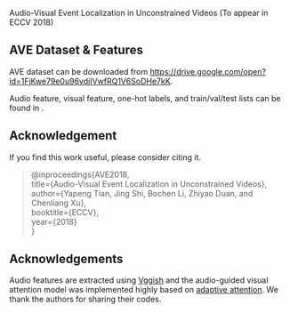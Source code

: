 Audio-Visual Event Localization in Unconstrained Videos (To appear in ECCV 2018)

## AVE Dataset & Features

AVE dataset can be downloaded from https://drive.google.com/open?id=1FjKwe79e0u96vdjIVwfRQ1V6SoDHe7kK.

Audio feature, visual feature, one-hot labels, and train/val/test lists can be found in .




## Acknowledgement

If you find this work useful, please consider citing it.

 > @inproceedings{AVE2018, <br>
 >    title={Audio-Visual Event Localization in Unconstrained Videos},<br>
 >   author={Yapeng Tian, Jing Shi, Bochen Li, Zhiyao Duan, and Chenliang Xu},<br>
 >    booktitle={ECCV},<br>
 >   year={2018}<br>
 > }
 
 ## Acknowledgements
 
Audio features are extracted using [Vggish](https://github.com/tensorflow/models/tree/master/research/audioset) and the audio-guided visual attention model was implemented highly based on [adaptive attention](https://github.com/jiasenlu/AdaptiveAttention). We thank the authors for sharing their codes.
 



